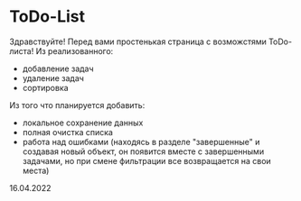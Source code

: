 # ToDo-List
Здравствуйте! Перед вами простенькая страница с возможстями ToDo-листа! 
Из реализованного:
 - добавление задач
 - удаление задач
 - сортировка
 
Из того что планируется добавить:
 - локальное сохранение данных
 - полная очистка списка
 - работа над ошибками (находясь в разделе "завершенные" и создавая новый объект, он появится вместе с завершенными задачами, но при смене фильтрации все возвращается на свои места)

16.04.2022
